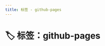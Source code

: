 ```yaml
---
title: 标签 - github-pages
---
```


<script setup>
const posts = [
  {
    "title": "如何将 VitePress 项目部署到 GitHub Pages",
    "date": "2025-05-27",
    "description": "手把手教你如何使用 GitHub Pages 免费托管 VitePress 静态站点",
    "tags": [
      "vitepress",
      "部署",
      "github-pages"
    ],
    "series": "",
    "link": "/posts/2025/2025052702/"
  }
]
</script>

# 🏷️ 标签：github-pages


<PostCard
  v-for="post in posts"
  :key="post.link"
  v-bind="post"
/>